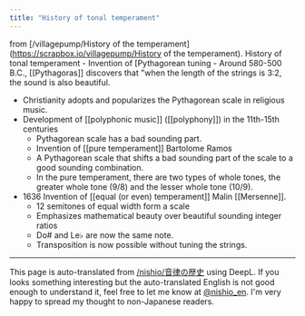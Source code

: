 ```yaml
---
title: "History of tonal temperament"
---
```


from [/villagepump/History of the temperament](https://scrapbox.io/villagepump/History of the temperament).
History of tonal temperament
    - Invention of [Pythagorean tuning
    - Around 580-500 B.C., [[Pythagoras]] discovers that "when the length of the strings is 3:2, the sound is also beautiful.
- Christianity adopts and popularizes the Pythagorean scale in religious music.
- Development of [[polyphonic music]] ([[polyphony]]) in the 11th-15th centuries
    - Pythagorean scale has a bad sounding part.
    - Invention of [[pure temperament]] Bartolome Ramos
    - A Pythagorean scale that shifts a bad sounding part of the scale to a good sounding combination.
    - In the pure temperament, there are two types of whole tones, the greater whole tone (9/8) and the lesser whole tone (10/9).
- 1636 Invention of [[equal (or even) temperament]] Malin [[Mersenne]].
    - 12 semitones of equal width form a scale
    - Emphasizes mathematical beauty over beautiful sounding integer ratios
    - Do# and Le♭ are now the same note.
    - Transposition is now possible without tuning the strings.

---
This page is auto-translated from [/nishio/音律の歴史](https://scrapbox.io/nishio/音律の歴史) using DeepL. If you looks something interesting but the auto-translated English is not good enough to understand it, feel free to let me know at [@nishio_en](https://twitter.com/nishio_en). I'm very happy to spread my thought to non-Japanese readers.